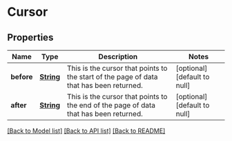 # Cursor
## Properties

Name | Type | Description | Notes
------------ | ------------- | ------------- | -------------
**before** | [**String**](string.md) | This is the cursor that points to the start of the page of data that has been returned. | [optional] [default to null]
**after** | [**String**](string.md) | This is the cursor that points to the end of the page of data that has been returned. | [optional] [default to null]

[[Back to Model list]](../README.md#documentation-for-models) [[Back to API list]](../README.md#documentation-for-api-endpoints) [[Back to README]](../README.md)

